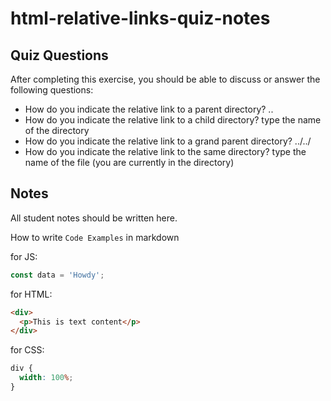 # html-relative-links-quiz-notes

## Quiz Questions

After completing this exercise, you should be able to discuss or answer the following questions:

- How do you indicate the relative link to a parent directory?
  ..
- How do you indicate the relative link to a child directory?
  type the name of the directory
- How do you indicate the relative link to a grand parent directory?
  ../../
- How do you indicate the relative link to the same directory?
  type the name of the file (you are currently in the directory)

## Notes

All student notes should be written here.

How to write `Code Examples` in markdown

for JS:

```javascript
const data = 'Howdy';
```

for HTML:

```html
<div>
  <p>This is text content</p>
</div>
```

for CSS:

```css
div {
  width: 100%;
}
```
